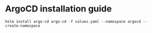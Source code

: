 # ArgoCD installation guide

    helm install argo-cd argo-cd -f values.yaml --namespace argocd --create-namespace
